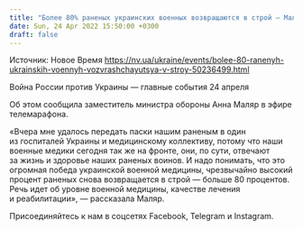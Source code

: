 ```yaml
---
title: "Более 80% раненых украинских военных возвращаются в строй — Маляр"
date: Sun, 24 Apr 2022 15:50:00 +0300
draft: false
---
```

Источник: Новое Время https://nv.ua/ukraine/events/bolee-80-ranenyh-ukrainskih-voennyh-vozvrashchayutsya-v-stroy-50236499.html


 Война России против Украины — главные события 24 апреля

Об этом сообщила заместитель министра обороны Анна Маляр в эфире телемарафона.

«Вчера мне удалось передать паски нашим раненым в один из госпиталей Украины и медицинскому коллективу, потому что наши военные медики сегодня так же на фронте, они, по сути, отвечают за жизнь и здоровье наших раненых воинов. И надо понимать, что это огромная победа украинской военной медицины, чрезвычайно высокий процент раненых снова возвращается в строй — больше 80 процентов. Речь идет об уровне военной медицины, качестве лечения и реабилитации», — рассказала Маляр.

Присоединяйтесь к нам в соцсетях Facebook, Telegram и Instagram.
